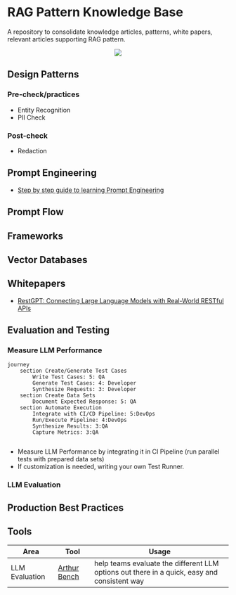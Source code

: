 # RAG Pattern Knowledge Base

A repository to consolidate knowledge articles, patterns, white papers, relevant articles supporting RAG pattern.

<p align="center">
<a href="https://opensource.org/licenses/Apache"><img src="https://img.shields.io/badge/license-Apache--2.0-blue"></a>
</p>

## Design Patterns

### Pre-check/practices

- Entity Recognition
- PII Check

### Post-check

- Redaction

## Prompt Engineering

- [Step by step guide to learning Prompt Engineering](https://roadmap.sh/prompt-engineering)

## Prompt Flow


## Frameworks

## Vector Databases

## Whitepapers

- [RestGPT: Connecting Large Language Models with Real-World RESTful APIs](https://arxiv.org/pdf/2306.06624.pdf)

## Evaluation and Testing

### Measure LLM Performance

```mermaid
journey
    section Create/Generate Test Cases
        Write Test Cases: 5: QA
        Generate Test Cases: 4: Developer
        Synthesize Requests: 3: Developer
    section Create Data Sets
        Document Expected Response: 5: QA
    section Automate Execution
        Integrate with CI/CD Pipeline: 5:DevOps
        Run/Execute Pipeline: 4:DevOps
        Synthesize Results: 3:QA
        Capture Metrics: 3:QA
    
```

- Measure LLM Performance by integrating it in CI Pipeline (run parallel tests with prepared data sets)
- If customization is needed, writing your own Test Runner.

### LLM Evaluation

## Production Best Practices


## Tools

| Area | Tool | Usage |
| -----|------|-------|
| LLM Evaluation | [Arthur Bench](https://www.arthur.ai/product/bench) | help teams evaluate the different LLM options out there in a quick, easy and consistent way |

